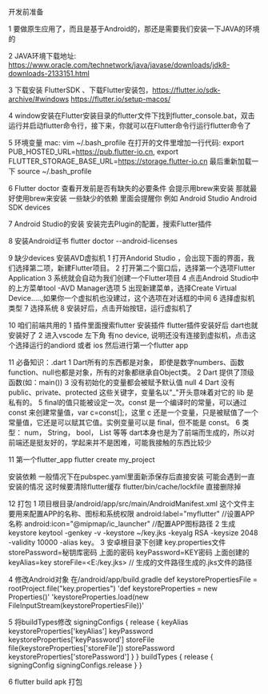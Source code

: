 开发前准备

1 要做原生应用了，而且是基于Android的，那还是需要我们安装一下JAVA的环境的

2 JAVA环境下载地址: https://www.oracle.com/technetwork/java/javase/downloads/jdk8-downloads-2133151.html

3 下载安装 FlutterSDK 、下载Flutter安装包，https://flutter.io/sdk-archive/#windows  https://flutter.io/setup-macos/

4 window安装在Flutter安装目录的flutter文件下找到flutter_console.bat，双击运行并启动flutter命令行，接下来，你就可以在Flutter命令行运行flutter命令了

5 环境变量
mac:  vim ~/.bash_profile  在打开的文件里增加一行代码: export PUB_HOSTED_URL=https://pub.flutter-io.cn,
export FLUTTER_STORAGE_BASE_URL=https://storage.flutter-io.cn  最后重新加载一下 source ~/.bash_profile

6 Flutter doctor  查看开发前是否有缺失的必要条件  会提示用brew来安装 那就最好使用brew来安装 一些缺少的依赖  里面会提醒你
  例如 Android Studio  Android SDK  devices

7 Android Studio的安装 安装完去Plugin的配置，搜索Flutter插件

8 安装Android证书 flutter doctor --android-licenses

9 缺少devices 安装AVD虚拟机
  1 打开Andorid Studio ，会出现下面的界面，我们选择第二项，新建Flutter项目。
  2 打开第二个窗口后，选择第一个选项Flutter Application
  3 系统就会自动为我们创建一个Flutter项目
  4 点击Android Studio中的上方菜单tool -AVD Manager选项
  5 出现新建菜单，选择Create Virtual Device.....,如果你一个虚拟机也没建过，这个选项在对话框的中间
  6 选择虚拟机类型 
  7 选择系统
  8 安装好后，点击开始按钮，运行虚拟机了

10 咱们前端共用的
  1 插件里面搜索flutter 安装插件 flutter插件安装好后 dart也就安装好了
  2 进入vscode  左下角 有no device, 说明还没有连接到虚拟机，点击这个选择运行的andiord 或者 ios
  然后进行第一个flutter app

11 必备知识：.dart
  1 Dart所有的东西都是对象， 即使是数字numbers、函数function、null也都是对象，所有的对象都继承自Object类。
  2 Dart 提供了顶级函数(如：main())
  3 没有初始化的变量都会被赋予默认值 null
  4 Dart 没有 public、private、protected 这些关键字，变量名以"_"开头意味着对它的 lib 是私有的。
  5 final的值只能被设定一次。const 是一个编译时的常量，可以通过 const 来创建常量值，var c=const[];，这里 c 还是一个变量，只是被赋值了一个常量值，它还是可以赋其它值。实例变量可以是 final，但不能是 const。
  6 类型： num， String， bool， List 等等
  dart本身也是为了前端而生成的，所以对前端还是挺友好的，学起来并不是困难，可能我接触的东西比较少

11 第一个flutter_app
  flutter create my_project 

  安装依赖 
  一般情况下在pubspec.yaml里面新添保存后直接安装
  可能会遇到一直安装的情况  这时候要清除flutter缓存
  flutter/bin/cache/lockfile 直接删除掉

12 打包
  1 项目根目录/android/app/src/main/AndroidManifest.xml
    这个文件主要用来配置APP的名称、图标和系统权限
    android:label="myflutter"   //设置APP名称
    android:icon="@mipmap/ic_launcher"  //配置APP图标路径
  2 生成 keystore
    keytool -genkey -v -keystore ~/key.jks -keyalg RSA -keysize 2048 -validity 10000 -alias key。
  3 安卓根目录下创建 key.properties文件 
    storePassword=秘钥库密码 上面的密码
    keyPassword=KEY密码  上面创建的
    keyAlias=key
    storeFile=<E:/key.jks> // 生成的文件路径生成的.jks文件的路径

  4 修改Android对象 在/android/app/build.gradle
    def keystorePropertiesFile = rootProject.file("key.properties")
	  'def keystoreProperties = new Properties()'
	  'keystoreProperties.load(new FileInputStream(keystorePropertiesFile))'

  5 将buildTypes修改
    signingConfigs {
      release {
          keyAlias keystoreProperties['keyAlias']
          keyPassword keystoreProperties['keyPassword']
          storeFile file(keystoreProperties['storeFile'])
          storePassword keystoreProperties['storePassword']
      }
    }
    buildTypes {
        release {
            signingConfig signingConfigs.release
        }
    }
  
  6 flutter build apk 打包






